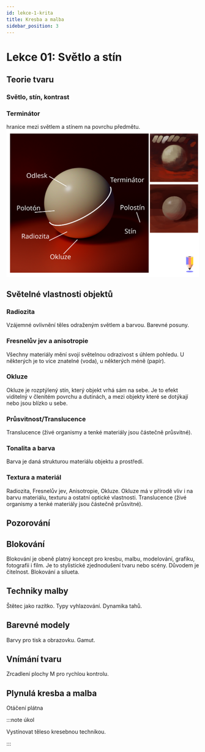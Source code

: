 ```yaml
---
id: lekce-1-krita
title: Kresba a malba
sidebar_position: 3
---
```


# Lekce 01: Světlo a stín
## Teorie tvaru
### Světlo, stín, kontrast
### Terminátor
hranice mezi světlem a stínem na povrchu předmětu.
![image](../img/terminator.svg)
## Světelné vlastnosti objektů
### Radiozita
Vzájemné ovlivnění těles odraženým světlem a barvou. Barevné posuny.
### Fresnelův jev a anisotropie
Všechny materiály mění svojí světelnou odrazivost s úhlem pohledu. U některých je to více znatelné (voda), u některých méně (papír).
### Okluze
Okluze je rozptýlený stín, který objekt vrhá sám na sebe. Je to efekt viditelný v členitém povrchu a dutinách, a mezi objekty které se dotýkají nebo jsou blízko u sebe.
### Průsvitnost/Translucence
Translucence (živé organismy a tenké materiály jsou částečně průsvitné).
### Tonalita a barva
Barva je daná strukturou materiálu objektu a prostředí.
### Textura a materiál
Radiozita, Fresnelův jev, Anisotropie, Okluze.
Okluze má v přírodě vliv i na barvu materiálu, texturu a ostatní optické vlastnosti.
Translucence (živé organismy a tenké materiály jsou částečně průsvitné).

## Pozorování
## Blokování
Blokování je obeně platný koncept pro kresbu, malbu, modelování, grafiku, fotografii i film. Je to stylistické zjednodušení tvaru nebo scény. Důvodem je čitelnost. Blokování a silueta.
## Techniky malby
Štětec jako razítko. Typy vyhlazování. Dynamika tahů.
## Barevné modely
Barvy pro tisk a obrazovku. Gamut.
## Vnímání tvaru
Zrcadlení plochy M pro rychlou kontrolu.
## Plynulá kresba a malba
Otáčení plátna

:::note úkol

Vystínovat těleso kresebnou technikou.

:::
